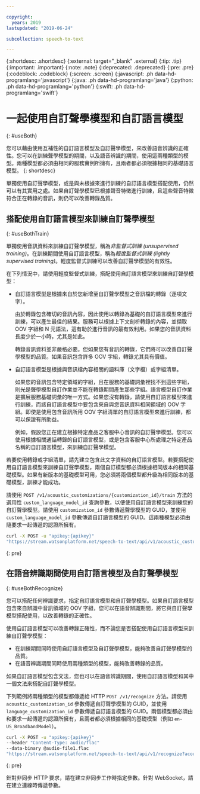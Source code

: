 ```yaml
---

copyright:
  years: 2019
lastupdated: "2019-06-24"

subcollection: speech-to-text

---
```


{:shortdesc: .shortdesc}
{:external: target="_blank" .external}
{:tip: .tip}
{:important: .important}
{:note: .note}
{:deprecated: .deprecated}
{:pre: .pre}
{:codeblock: .codeblock}
{:screen: .screen}
{:javascript: .ph data-hd-programlang='javascript'}
{:java: .ph data-hd-programlang='java'}
{:python: .ph data-hd-programlang='python'}
{:swift: .ph data-hd-programlang='swift'}

# 一起使用自訂聲學模型和自訂語言模型
{: #useBoth}

您可以藉由使用互補性的自訂語言模型及自訂聲學模型，來改善語音辨識的正確性。您可以在訓練聲學模型的期間，以及語音辨識的期間，使用這兩種類型的模型。兩種模型都必須由相同的服務實例所擁有，且兩者都必須根據相同的基礎語言模型。
{: shortdesc}

單獨使用自訂聲學模型，或是與未根據來進行訓練的自訂語言模型搭配使用，仍然可以有其實用之處。如果自訂聲學模型已根據聲音特徵進行訓練，且這些聲音特徵符合正在轉錄的音訊，則仍可以改善轉錄品質。

## 搭配使用自訂語言模型來訓練自訂聲學模型
{: #useBothTrain}

單獨使用音訊資料來訓練自訂聲學模型，稱為*非監督式訓練 (unsupervised training)*。在訓練期間使用自訂語言模型，稱為*輕度監督式訓練 (lightly supervised training)*。輕度監督式訓練可以改善自訂聲學模型的有效性。

在下列情況中，請使用輕度監督式訓練，搭配使用自訂語言模型來訓練自訂聲學模型：

-   自訂語言模型是根據來自於您新增至自訂聲學模型之音訊檔的轉錄（逐項文字）。

    由於轉錄包含確切的音訊內容，因此使用以轉錄為基礎的自訂語言模型來進行訓練，可以產生最佳的結果。服務可以根據上下文剖析轉錄的內容，並擷取 OOV 字組和 N 元語法，這有助於進行音訊的最有效利用。如果您的音訊資料長度少於一小時，尤其是如此。

    轉錄音訊資料並非嚴格必要。但如果您有音訊的轉錄，它們將可以改善自訂聲學模型的品質。如果音訊包含許多 OOV 字組，轉錄尤其具有價值。
-   自訂語言模型是根據與音訊檔內容相關的語料庫（文字檔）或字組清單。

    如果您的音訊包含特定領域的字組，且在服務的基礎詞彙裡找不到這些字組，則光是聲學模型自訂作業並不能在轉錄期間產生那些字組。語言模型自訂作業是擴展服務基礎詞彙的唯一方式。如果您沒有轉錄，請使用自訂語言模型來進行訓練，而該自訂語言模型中要包含來自與您音訊資料相同領域的 OOV 字組。即使是使用包含音訊所用 OOV 字組清單的自訂語言模型來進行訓練，都可以保證有所助益。

    例如，假設您正在建立根據特定產品之客服中心音訊的自訂聲學模型。您可以使用根據相關通話轉錄的自訂語言模型，或是包含客服中心所處理之特定產品名稱的自訂語言模型，來訓練自訂聲學模型。

若要使用轉錄或字組清單，請先建立包含此文字資料的自訂語言模型。若要搭配使用自訂語言模型來訓練自訂聲學模型，兩個自訂模型都必須根據相同版本的相同基礎模型。如果有新版本的基礎模型可用，您必須將兩個模型都升級為相同版本的基礎模型，訓練才能成功。

請使用 `POST /v1/acoustic_customizations/{customization_id}/train` 方法的選用性 `custom_language_model_id` 查詢參數，以便使用自訂語言模型來訓練您的自訂聲學模型。請使用 `customization_id` 參數傳遞聲學模型的 GUID，並使用 `custom_language_model_id` 參數傳遞自訂語言模型的 GUID。這兩種模型必須由隨要求一起傳遞的認證所擁有。

```bash
curl -X POST -u "apikey:{apikey}"
"https://stream.watsonplatform.net/speech-to-text/api/v1/acoustic_customizations/{customization_id}/train?custom_language_model_id={customization_id}"
```
{: pre}

## 在語音辨識期間使用自訂語言模型及自訂聲學模型
{: #useBothRecognize}

您可以搭配任何辨識要求，指定自訂語言模型和自訂聲學模型。如果自訂語言模型包含來自辨識中音訊領域的 OOV 字組，您可以在語音辨識期間，將它與自訂聲學模型搭配使用，以改善轉錄的正確性。

使用自訂語言模型可以改善轉錄正確性，而不論您是否搭配使用自訂語言模型來訓練自訂聲學模型：

-   在訓練期間同時使用自訂語言模型及自訂聲學模型，能夠改善自訂聲學模型的品質。
-   在語音辨識期間同時使用兩種類型的模型，能夠改善轉錄的品質。

如果自訂語言模型包含文法，您也可以在語音辨識期間，使用自訂語言模型和其中一個文法來搭配自訂聲學模型。

下列範例將兩種類型的模型都傳遞給 HTTP `POST /v1/recognize` 方法。請使用 `acoustic_customization_id` 參數傳遞自訂聲學模型的 GUID，並使用 `language_customization_id` 參數傳遞自訂語言模型的 GUID。兩個模型都必須由和要求一起傳遞的認證所擁有，且兩者都必須根據相同的基礎模型（例如 `en-US_BroadbandModel`）。

```bash
curl -X POST -u "apikey:{apikey}"
--header "Content-Type: audio/flac"
--data-binary @audio-file1.flac
"https://stream.watsonplatform.net/speech-to-text/api/v1/recognize?acoustic_customization_id={customization_id}&language_customization_id={customization_id}"
```
{: pre}

針對非同步 HTTP 要求，請在建立非同步工作時指定參數。針對 WebSocket，請在建立連線時傳遞參數。
